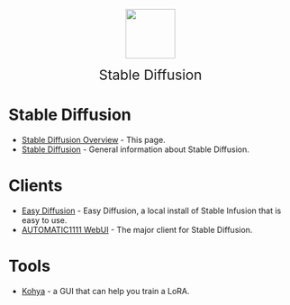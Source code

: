 <img
    src="./assets/img/VaultBoy.png"
    width="88"
    style="display: block; width: 88px; margin: auto; margin-bottom: 1em"
/><span style="display: block; text-align: center; font-size: 1.75em;"> Stable Diffusion </span>


# Stable Diffusion  
- [Stable Diffusion Overview](/ai_media/stable_diffusion/) - This page.  
- [Stable Diffusion](/ai_media/stable_diffusion/stable_diffusion) - General information about Stable Diffusion.  

# Clients  
- [Easy Diffusion](/ai_media/stable_diffusion/easy_diffusion) - Easy Diffusion, a local install of Stable Infusion that is easy to use.  
- [AUTOMATIC1111 WebUI](/ai_media/stable_diffusion/automatic1111) - The major client for Stable Diffusion.  

# Tools  
- [Kohya](/ai_media/stable_diffusion/kohya) - a GUI that can help you train a LoRA.  




